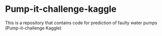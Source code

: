 # Pump-it-challenge-kaggle
This is a repository that contains code for prediction of faulty water pumps (Pump-it-challenge Kaggle)
